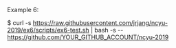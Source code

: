 Example 6:

$ curl -s https://raw.githubusercontent.com/jrjang/ncyu-2019/ex6/scripts/ex6-test.sh | bash -s -- https://github.com/YOUR_GITHUB_ACCOUNT/ncyu-2019
